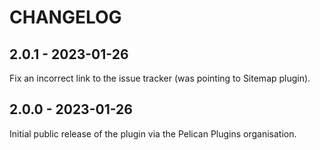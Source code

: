 CHANGELOG
=========

2.0.1 - 2023-01-26
------------------

Fix an incorrect link to the issue tracker (was pointing to Sitemap plugin).

2.0.0 - 2023-01-26
------------------

Initial public release of the plugin via the Pelican Plugins organisation.
